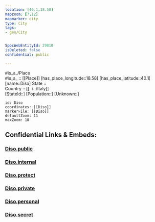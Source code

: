 ```yaml
---
location: [40.1,18.58] 
mapzoom: [7,12] 
mapmarker: city 
type: City
tags:
- geo/City


SpocWebEntityId: 29810
isDeleted: false
confidential: public

---
```

#is_a_/Place  
#is_a_ :: [[Place]] 
[has_place_longitude::18.58] 
[has_place_latitude::40.1] 
[name::Diso] 
State ::  
Country :: [[../../Italy]]  
[StateId::] 
[Population::] 
[Unknown::] 


```leaflet
id: Diso
coordinates: [[Diso]] 
markerFile: [[Diso]] 
defaultZoom: 11 
maxZoom: 18
```


## Confidential Links & Embeds: 

### [Diso.public](/_public/\Earth\Continent\Europe\Europe~South\Italy\CityDiso.public.md) 

### [Diso.internal](/_internal/\Earth\Continent\Europe\Europe~South\Italy\CityDiso.internal.md) 

### [Diso.protect](/_protect/\Earth\Continent\Europe\Europe~South\Italy\CityDiso.protect.md) 

### [Diso.private](/_private/\Earth\Continent\Europe\Europe~South\Italy\CityDiso.private.md) 

### [Diso.personal](/_personal/\Earth\Continent\Europe\Europe~South\Italy\CityDiso.personal.md) 

### [Diso.secret](/_secret/\Earth\Continent\Europe\Europe~South\Italy\CityDiso.secret.md)

